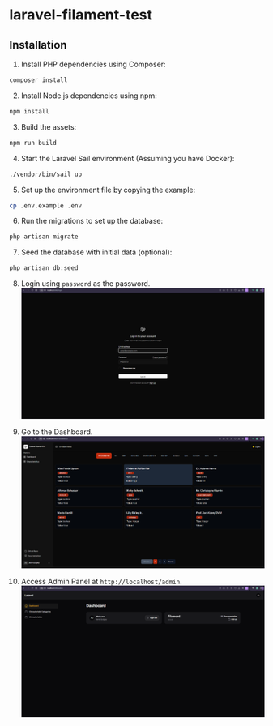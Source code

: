 # laravel-filament-test

## Installation

1. Install PHP dependencies using Composer:
```bash
composer install
```

2. Install Node.js dependencies using npm:
```bash
npm install
```

3. Build the assets:
```bash
npm run build
```

4. Start the Laravel Sail environment (Assuming you have Docker):
```bash
./vendor/bin/sail up
```

5. Set up the environment file by copying the example:
```bash
cp .env.example .env
```

6. Run the migrations to set up the database:
```bash
php artisan migrate
```

7. Seed the database with initial data (optional):
```bash
php artisan db:seed
```

8. Login using ``password`` as the password.
    ![img_2.png](img_2.png)

9. Go to the Dashboard.
    ![img.png](img.png)

11. Access Admin Panel at `http://localhost/admin`.
    ![img_1.png](img_1.png)
